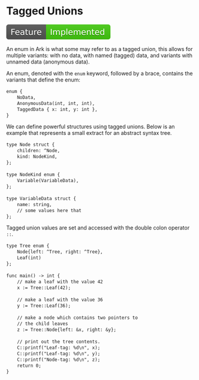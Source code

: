 # Tagged Unions
![Feature Implemented](Badge_Implemented.svg)

An enum in Ark is what some may refer to as a tagged union, this allows for
multiple variants: with no data, with named (tagged) data,
and variants with unnamed data (anonymous data).

An enum, denoted with the `enum` keyword, followed by a brace, contains
the variants that define the enum:

```
enum {
    NoData,
    AnonymousData(int, int, int),
    TaggedData { x: int, y: int },    
}
```

We can define powerful structures using tagged unions. Below is an example that
represents a small extract for an abstract syntax tree.

```
type Node struct {
    children: ^Node,
    kind: NodeKind,
};

type NodeKind enum {
    Variable(VariableData),
};

type VariableData struct {
    name: string,
    // some values here that
};
```

Tagged union values are set and accessed with the double colon operator `::`.

```
type Tree enum {
    Node{left: ^Tree, right: ^Tree},
    Leaf(int)
};

func main() -> int {
    // make a leaf with the value 42
	x := Tree::Leaf(42);
	
	// make a leaf with the value 36
	y := Tree::Leaf(36);
	
	// make a node which contains two pointers to
	// the child leaves
	z := Tree::Node{left: &x, right: &y};

    // print out the tree contents.
    C::printf("Leaf-tag: %d\n", x);
    C::printf("Leaf-tag: %d\n", y);
    C::printf("Node-tag: %d\n", z);
    return 0;
}
```